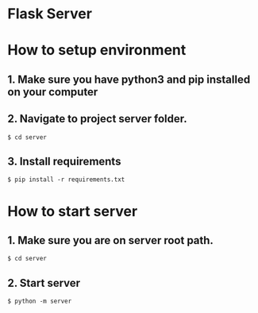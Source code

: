 # Flask Server


# How to setup environment

## 1. Make sure you have python3 and pip installed on your computer

## 2. Navigate to project server folder.
```
$ cd server
```

## 3. Install requirements
```
$ pip install -r requirements.txt
```

# How to start server

## 1. Make sure you are on server root path.
```
$ cd server
```
## 2. Start server
```
$ python -m server
```